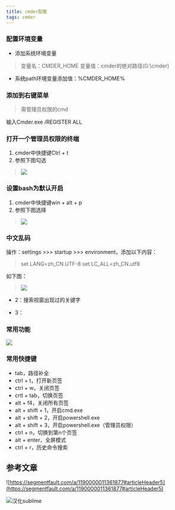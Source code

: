 ```yaml
---
title: cmder配置
tags: cmder
---
```


### 配置环境变量

* 添加系统环境变量
> 变量名：CMDER_HOME
  变量值：cmder的绝对路径(G:\cmder)
* 系统path环境变量添加值：%CMDER_HOME%

### 添加到右键菜单

> 需管理员权限的cmd

输入Cmder.exe /REGISTER ALL

### 打开一个管理员权限的终端

1. cmder中快捷键Ctrl + t
2. 参照下图勾选
> ![](2018-6-2-01.png)

### 设置bash为默认开启
1. cmder中快捷键win + alt + p
2. 参照下图选择
> ![](2018-6-2-02.png)

### 中文乱码

操作：settings >>> startup >>> environment，添加以下内容：
> set LANG=zh_CN.UTF-8
> set LC_ALL=zh_CN.utf8

如下图：
> ![](2018-6-2-03.png)

* 2：搜索视窗出现过的关键字

* 3：

### 常用功能

![](2018-6-2-04.png)




### 常用快捷键

* tab，路径补全
* ctrl + t，打开新页签
* ctrl + w，关闭页签
* crtl + tab，切换页签
* alt + f4，关闭所有页签
* alt + shift + 1，开启cmd.exe
* alt + shift + 2，开启powershell.exe
* alt + shift + 3，开启powershell.exe（管理员权限）
* ctrl + n，切换到第n个页签
* alt + enter，全屏模式
* ctrl + r，历史命令搜索

## 参考文章

![https://segmentfault.com/a/1190000011361877#articleHeader5](https://segmentfault.com/a/1190000011361877#articleHeader5)

![汉化sublime](https://blog.csdn.net/heyangyi_19940703/article/details/51869502)



















